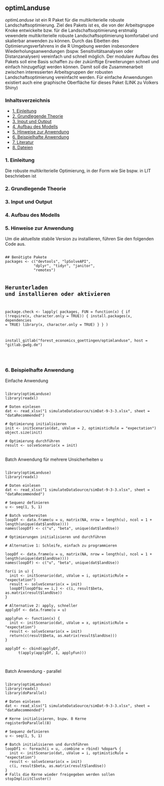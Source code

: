optimLanduse
-----------

*optimLanduse* ist ein R Paket für die multikriterielle robuste Landschaftsoptimierung. Ziel des Pakets ist es, die von der Arbeitsgruppe Knoke entwickelte bzw. für die Landschaftsoptimierung erstmalig vewendete multikriterielle robuste Landschaftsoptimierung komfortabel und skalierbar anwenden zu können. Durch das Eibetten des Optimierungsverfahrens in die R Umgebung werden insbesondere Wiederholungsanwendungen (bspw. Sensitivitätsanalysen oder Distanzanalysen) vereinfach und schnell möglich. Der modulare Aufbau des Pakets soll eine Basis schaffen zu der zukünftige Erweiterungen schnell und einfach hinzugefügt werden können. Damit soll die Zusammenarbeit zwischen interessierten Arbeitsgruppen der robusten Landschaftsoptimierung vereinfacht werden. Für einfache Anwendungen existiert auch eine graphische Oberfläche für dieses Paket (LINK zu Volkers Shiny)


<h3>
<a name="menu">Inhaltsverzeichnis</a>
</h3>
<ul>
<li>
<a href="#1. Einleitung">1. Einleitung</a>
</li>
<li>
<a href="#2. Grundlegende Theorie">2. Grundlegende Theorie</a>
</li>
<li>
<a href="#3. Input und Output">3. Input und Output</a>
</li>
<li>
<a href="#4. Aufbau des Modells">4. Aufbau des Modells</a>
</li>
<li>
<a href="#5. Hinweise zur Anwendung">5. Hinweise zur Anwendung</a>
</li>
<li>
<a href="#6. Beispielhafte Anwendung">6. Beispielhafte Anwendung</a>
</li>
<li>
<a href="#7. Literatur">7. Literatur</a>
</li>
<li>
<a href="#7. Dateien">8. Dateien</a>
</li>
</ul>


<h3>
<a name="1. Einleitung">1. Einleitung</a>
</h3>
Die robuste multikriterielle Optimierung, in der Form wie Sie bspw. in LIT beschrieben ist 


<h3>
<a name="2. Grundlegende Theorie">2. Grundlegende Theorie</a>
</h3>



<h3>
<a name="3. Input und Output">3. Input und Output</a>
</h3>


<h3>
<a name="4. Aufbau des Modells">4. Aufbau des Modells</a>
</h3>

<h3>
<a name="5. Hinweise zur Anwendung">5. Hinweise zur Anwendung</a>
</h3>
Um die aktuellste stabile Version zu installieren, führen Sie den folgenden Code aus.  
<pre>
<code>
## Benötigte Pakete
packages <- c("devtools", "lpSolveAPI",
             "dplyr", "tidyr", "janitor",
             "remotes")

## Herunterladen und installieren oder aktivieren
package.check <- lapply(
  packages,
  FUN = function(x) {
    if (!require(x, character.only = TRUE)) {
      install.packages(x, dependencies = TRUE)
      library(x, character.only = TRUE)
    }
  }
)

install_gitlab("forest_economics_goettingen/optimlanduse", host = "gitlab.gwdg.de")

</code>
</pre>
<h3>
<a name="6. Beispielhafte Anwendung">6. Beispielhafte Anwendung</a>
</h3>

Einfache Anwendung
<pre>
<code>
library(optimLanduse) 
library(readxl)

# Daten einlesen
dat <- read_xlsx("1 simulateDataSource/simDat-9-3-3.xlsx", sheet = "dataRecommended")

# Optimierung initialisieren
init <- initScenario(dat, uValue = 2, optimisticRule = "expectation")
object.size(init)

# Optimierung durchführen
result <- solveScenario(x = init)
</code>
</pre>

Batch Anwendung für mehrere Unsicherheiten u
<pre>
<code>
library(optimLanduse) 
library(readxl)

# Daten einlesen
dat <- read_xlsx("1 simulateDataSource/simDat-9-3-3.xlsx", sheet = "dataRecommended")

# Sequenz definieren
u <- seq(1, 5, 1)

# Batch vorbereiten
loopDf <- data.frame(u = u, matrix(NA, nrow = length(u), ncol = 1 + length(unique(dat$landUse))))
names(loopDf) <- c("u", "beta", unique(dat$landUse))

# Optimierungen initialisieren und durchführen

# Alternative 1: Schleife, einfach zu programmieren

loopDf <- data.frame(u = u, matrix(NA, nrow = length(u), ncol = 1 + length(unique(dat$landUse))))
names(loopDf) <- c("u", "beta", unique(dat$landUse))

for(i in u) {
  init <- initScenario(dat, uValue = i, optimisticRule = "expectation")
  result <- solveScenario(x = init)
  loopDf[loopDf$u == i,] <- c(i, result$beta, as.matrix(result$landUse))
}

# Alternative 2: apply, schneller
applyDf <- data.frame(u = u)

applyFun <- function(x) {
  init <- initScenario(dat, uValue = x, optimisticRule = "expectation")
  result <- solveScenario(x = init)
  return(c(result$beta, as.matrix(result$landUse)))
}

applyDf <- cbind(applyDf,
      t(apply(applyDf, 1, applyFun)))

</code>
</pre>

Batch Anwendung - parallel
<pre>
<code>
library(optimLanduse) 
library(readxl)
library(doParallel)

# Daten einlesen
dat <- read_xlsx("1 simulateDataSource/simDat-9-3-3.xlsx", sheet = "dataRecommended")

# Kerne initialisieren, bspw. 8 Kerne
registerDoParallel(8)

# Sequenz definieren
u <- seq(1, 5, 1)

# Batch initialisieren und durchführen
loopDf1 <- foreach(i = u, .combine = rbind) %dopar% {
  init <- initScenario(dat, uValue = i, optimisticRule = "expectation")
  result <- solveScenario(x = init)
  c(i, result$beta, as.matrix(result$landUse))
}
# Falls die Kerne wieder freigegeben werden sollen
stopImplicitCluster()
</code>
</pre>
